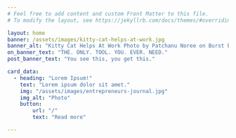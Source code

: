 ```yaml
---
# Feel free to add content and custom Front Matter to this file.
# To modify the layout, see https://jekyllrb.com/docs/themes/#overriding-theme-defaults

layout: home
banner: /assets/images/kitty-cat-helps-at-work.jpg
banner_alt: "Kitty Cat Helps At Work Photo by Patchanu Noree on Burst by Shopify"
on_banner_text: "THE. ONLY. TOOL. YOU. EVER. NEED."
post_banner_text: "You see this, you get this."

card_data:
  - heading: "Lorem Ipsum!"
    text: "Lorem ipsum dolor sit amet."
    img: "/assets/images/entrepreneurs-journal.jpg"
    img_alt: "Photo"
    button:
        url: "/"
        text: "Read more"

---
```

